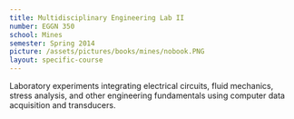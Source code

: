 ```yaml
---
title: Multidisciplinary Engineering Lab II
number: EGGN 350
school: Mines
semester: Spring 2014
picture: /assets/pictures/books/mines/nobook.PNG
layout: specific-course
---
```

Laboratory experiments integrating electrical circuits, fluid mechanics, stress analysis, and other engineering fundamentals using computer data acquisition and transducers.